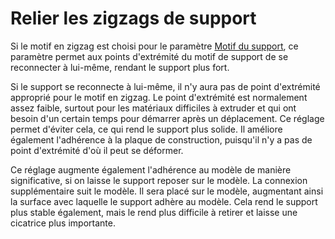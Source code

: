 Relier les zigzags de support
===

Si le motif en zigzag est choisi pour le paramètre [Motif du support](./support_pattern.md), ce paramètre permet aux points d'extrémité du motif de support de se reconnecter à lui-même, rendant le support plus fort.

Si le support se reconnecte à lui-même, il n'y aura pas de point d'extrémité approprié pour le motif en zigzag. Le point d'extrémité est normalement assez faible, surtout pour les matériaux difficiles à extruder et qui ont besoin d'un certain temps pour démarrer après un déplacement. Ce réglage permet d'éviter cela, ce qui rend le support plus solide. Il améliore également l'adhérence à la plaque de construction, puisqu'il n'y a pas de point d'extrémité d'où il peut se déformer.

Ce réglage augmente également l'adhérence au modèle de manière significative, si on laisse le support reposer sur le modèle. La connexion supplémentaire suit le modèle. Il sera placé sur le modèle, augmentant ainsi la surface avec laquelle le support adhère au modèle. Cela rend le support plus stable également, mais le rend plus difficile à retirer et laisse une cicatrice plus importante.
